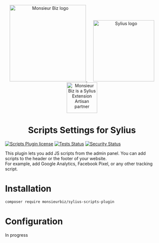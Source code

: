 <p align="center">
    <a href="https://monsieurbiz.com" target="_blank">
        <img src="https://monsieurbiz.com/logo.png" width="250px" alt="Monsieur Biz logo" />
    </a>
    &nbsp;&nbsp;&nbsp;&nbsp;
    <a href="https://monsieurbiz.com/agence-web-experte-sylius" target="_blank">
        <img src="https://demo.sylius.com/assets/shop/img/logo.png" width="200px" alt="Sylius logo" />
    </a>
    <br/>
    <img src="https://monsieurbiz.com/assets/images/sylius_badge_extension-artisan.png" width="100" alt="Monsieur Biz is a Sylius Extension Artisan partner">
</p>

<h1 align="center">Scripts Settings for Sylius</h1>

[![Scripts Plugin license](https://img.shields.io/github/license/monsieurbiz/SyliusScriptsPlugin?public&nocache)](https://github.com/monsieurbiz/SyliusScriptsPlugin/blob/master/LICENSE)
[![Tests Status](https://github.com/monsieurbiz/SyliusScriptsPlugin/actions/workflows/tests.yaml/badge.svg?branch=master&event=push)](https://github.com/monsieurbiz/SyliusScriptsPlugin/actions?query=workflow%3ATests)
[![Security Status](https://github.com/monsieurbiz/SyliusScriptsPlugin/actions/workflows/security.yaml/badge.svg?branch=master&event=push)](https://github.com/monsieurbiz/SyliusScriptsPlugin/actions?query=workflow%3ASecurity)

This plugin lets you add JS scripts from the admin panel. You can add scripts to the header or the footer of your website.  
For example, add Google Analytics, Facebook Pixel, or any other tracking script.

# Installation

```bash
composer require monsieurbiz/sylius-scripts-plugin
```

# Configuration

In progress
